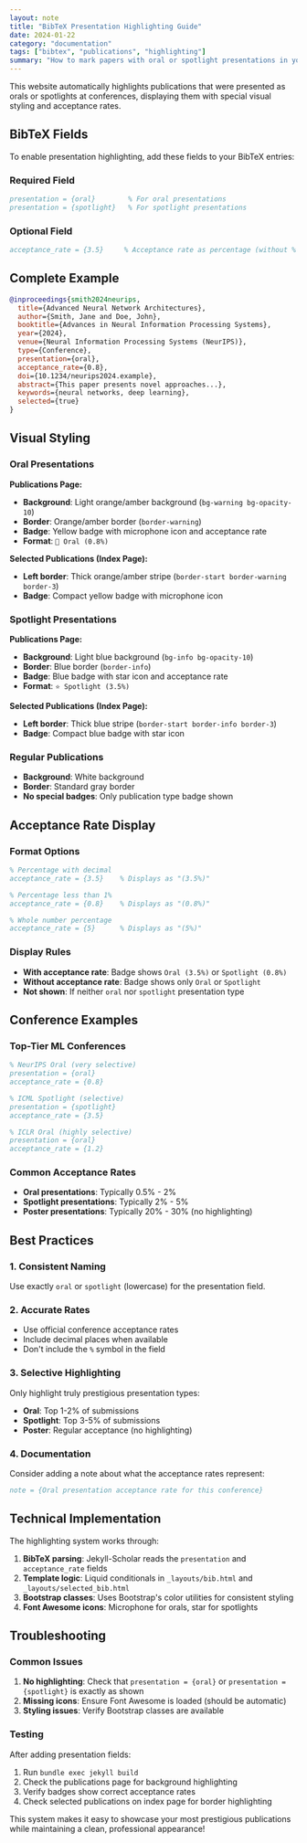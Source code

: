 ```yaml
---
layout: note
title: "BibTeX Presentation Highlighting Guide"
date: 2024-01-22
category: "documentation"
tags: ["bibtex", "publications", "highlighting"]
summary: "How to mark papers with oral or spotlight presentations in your BibTeX file to enable automatic highlighting with acceptance rates."
---
```


This website automatically highlights publications that were presented as orals or spotlights at conferences, displaying them with special visual styling and acceptance rates.

## BibTeX Fields

To enable presentation highlighting, add these fields to your BibTeX entries:

### Required Field

```bibtex
presentation = {oral}        % For oral presentations
presentation = {spotlight}   % For spotlight presentations
```

### Optional Field

```bibtex
acceptance_rate = {3.5}     % Acceptance rate as percentage (without % symbol)
```

## Complete Example

```bibtex
@inproceedings{smith2024neurips,
  title={Advanced Neural Network Architectures},
  author={Smith, Jane and Doe, John},
  booktitle={Advances in Neural Information Processing Systems},
  year={2024},
  venue={Neural Information Processing Systems (NeurIPS)},
  type={Conference},
  presentation={oral},
  acceptance_rate={0.8},
  doi={10.1234/neurips2024.example},
  abstract={This paper presents novel approaches...},
  keywords={neural networks, deep learning},
  selected={true}
}
```

## Visual Styling

### Oral Presentations

**Publications Page:**
- **Background**: Light orange/amber background (`bg-warning bg-opacity-10`)
- **Border**: Orange/amber border (`border-warning`)
- **Badge**: Yellow badge with microphone icon and acceptance rate
- **Format**: `🎤 Oral (0.8%)`

**Selected Publications (Index Page):**
- **Left border**: Thick orange/amber stripe (`border-start border-warning border-3`)
- **Badge**: Compact yellow badge with microphone icon

### Spotlight Presentations

**Publications Page:**
- **Background**: Light blue background (`bg-info bg-opacity-10`)
- **Border**: Blue border (`border-info`)
- **Badge**: Blue badge with star icon and acceptance rate
- **Format**: `⭐ Spotlight (3.5%)`

**Selected Publications (Index Page):**
- **Left border**: Thick blue stripe (`border-start border-info border-3`)
- **Badge**: Compact blue badge with star icon

### Regular Publications

- **Background**: White background
- **Border**: Standard gray border
- **No special badges**: Only publication type badge shown

## Acceptance Rate Display

### Format Options

```bibtex
% Percentage with decimal
acceptance_rate = {3.5}    % Displays as "(3.5%)"

% Percentage less than 1%
acceptance_rate = {0.8}    % Displays as "(0.8%)"

% Whole number percentage
acceptance_rate = {5}      % Displays as "(5%)"
```

### Display Rules

- **With acceptance rate**: Badge shows `Oral (3.5%)` or `Spotlight (0.8%)`
- **Without acceptance rate**: Badge shows only `Oral` or `Spotlight`
- **Not shown**: If neither `oral` nor `spotlight` presentation type

## Conference Examples

### Top-Tier ML Conferences

```bibtex
% NeurIPS Oral (very selective)
presentation = {oral}
acceptance_rate = {0.8}

% ICML Spotlight (selective)
presentation = {spotlight}
acceptance_rate = {3.5}

% ICLR Oral (highly selective)
presentation = {oral}
acceptance_rate = {1.2}
```

### Common Acceptance Rates

- **Oral presentations**: Typically 0.5% - 2%
- **Spotlight presentations**: Typically 2% - 5%
- **Poster presentations**: Typically 20% - 30% (no highlighting)

## Best Practices

### 1. Consistent Naming
Use exactly `oral` or `spotlight` (lowercase) for the presentation field.

### 2. Accurate Rates
- Use official conference acceptance rates
- Include decimal places when available
- Don't include the `%` symbol in the field

### 3. Selective Highlighting
Only highlight truly prestigious presentation types:
- **Oral**: Top 1-2% of submissions
- **Spotlight**: Top 3-5% of submissions
- **Poster**: Regular acceptance (no highlighting)

### 4. Documentation
Consider adding a note about what the acceptance rates represent:
```bibtex
note = {Oral presentation acceptance rate for this conference}
```

## Technical Implementation

The highlighting system works through:

1. **BibTeX parsing**: Jekyll-Scholar reads the `presentation` and `acceptance_rate` fields
2. **Template logic**: Liquid conditionals in `_layouts/bib.html` and `_layouts/selected_bib.html`
3. **Bootstrap classes**: Uses Bootstrap's color utilities for consistent styling
4. **Font Awesome icons**: Microphone for orals, star for spotlights

## Troubleshooting

### Common Issues

1. **No highlighting**: Check that `presentation = {oral}` or `presentation = {spotlight}` is exactly as shown
2. **Missing icons**: Ensure Font Awesome is loaded (should be automatic)
3. **Styling issues**: Verify Bootstrap classes are available

### Testing

After adding presentation fields:
1. Run `bundle exec jekyll build`
2. Check the publications page for background highlighting
3. Verify badges show correct acceptance rates
4. Check selected publications on index page for border highlighting

This system makes it easy to showcase your most prestigious publications while maintaining a clean, professional appearance!
